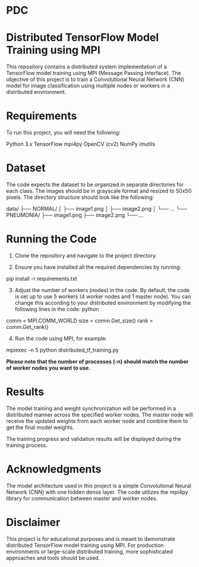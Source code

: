 # PDC
# Distributed TensorFlow Model Training using MPI
This repository contains a distributed system implementation of a TensorFlow model training using MPI (Message Passing Interface). The objective of this project is to train a Convolutional Neural Network (CNN) model for image classification using multiple nodes or workers in a distributed environment.

# Requirements
To run this project, you will need the following:

Python 3.x
TensorFlow
mpi4py
OpenCV (cv2)
NumPy
imutils

# Dataset

The code expects the dataset to be organized in separate directories for each class. The images should be in grayscale format and resized to 50x50 pixels. The directory structure should look like the following:


data/
    ├── NORMAL/
    │   ├── image1.png
    │   ├── image2.png
    │   └── ...
    └── PNEUMONIA/
        ├── image1.png
        ├── image2.png
        └── ...

        
# Running the Code
1. Clone the repository and navigate to the project directory.

2. Ensure you have installed all the required dependencies by running:


pip install -r requirements.txt

3. Adjust the number of workers (nodes) in the code. By default, the code is set up to use 5 workers (4 worker nodes and 1 master node). You can change this according to your distributed environment by modifying the following lines in the code:
python

comm = MPI.COMM_WORLD
size = comm.Get_size()
rank = comm.Get_rank()

4. Run the code using MPI, for example:

mpiexec -n 5 python distributed_tf_training.py


**Please note that the number of processes (-n) should match the number of worker nodes you want to use.**

# Results

The model training and weight synchronization will be performed in a distributed manner across the specified worker nodes. The master node will receive the updated weights from each worker node and combine them to get the final model weights.

The training progress and validation results will be displayed during the training process.

# Acknowledgments

The model architecture used in this project is a simple Convolutional Neural Network (CNN) with one hidden dense layer.
The code utilizes the mpi4py library for communication between master and worker nodes.

# Disclaimer
This project is for educational purposes and is meant to demonstrate distributed TensorFlow model training using MPI. For production environments or large-scale distributed training, more sophisticated approaches and tools should be used.
